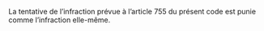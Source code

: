 La tentative de l’infraction prévue à l’article 755 du présent code est punie comme l’infraction elle-même.